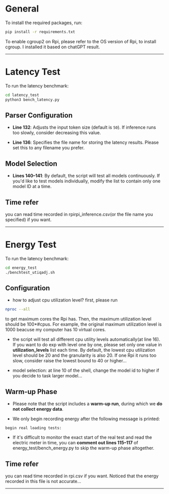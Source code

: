 # General

To install the required packages, run:

```bash
pip install -r requirements.txt
```

To enable cgroup2 on Rpi, please refer to the OS version of Rpi, to install cgroup. I installed it based on chatGPT result.

---

# Latency Test

To run the latency benchmark:

```bash
cd latency_test
python3 bench_latency.py
```

## Parser Configuration

* **Line 132**: Adjusts the input token size (default is `50`).
  If inference runs too slowly, consider decreasing this value.

* **Line 136**: Specifies the file name for storing the latency results.
  Please set this to any filename you prefer.

## Model Selection

* **Lines 140–141**: By default, the script will test all models continuously.
  If you'd like to test models individually, modify the list to contain only one model ID at a time.

## Time refer
you can read time recorded in rpirpi_inference.csv(or the file name you specified) if you want.


---

# Energy Test

To run the latency benchmark:

```bash
cd energy_test
./benchtest_utiqadj.sh
```

## Configuration

* how to adjust cpu utilization level? first, please run 
```bash
nproc --all
```
to get maximum cores the Rpi has. Then, the maximum utilization level should be 100*#cpus. For example, the original maximum utilization level is 1000 beacuse my computer has 10 virtual cores.

* the script will test all different cpu utility levels automatically(at line 16). If you want to do exp with level one by one, please set only one value in **utilization_levels** list each time. By default, the lowest cpu utilization level should be 20 and the granularity is also 20. If one Rpi it runs too slow, consider raise the lowest bound to 40 or higher...

* model selection: at line 10 of the shell, change the model id to higher if you decide to task larger model...

## Warm-up Phase

* Please note that the script includes a **warm-up run**, during which we **do not collect energy data**.

* We only begin recording energy after the following message is printed:

```text
begin real loading tests:
```

* If it's difficult to monitor the exact start of the real test and read the electric meter in time,
  you can **comment out lines 115–117** of energy_test/bench_energy.py to skip the warm-up phase altogether.


## Time refer
you can read time recorded in rpi.csv if you want. Noticed that the energy recorded in this file is not accurate...

---
